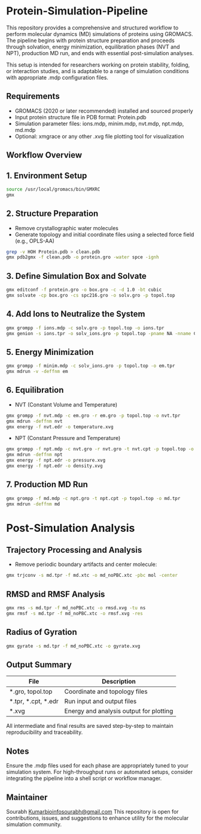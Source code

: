 # Protein-Simulation-Pipeline
This repository provides a comprehensive and structured workflow to perform molecular dynamics (MD) simulations of proteins using GROMACS. The pipeline begins with protein structure preparation and proceeds through solvation, energy minimization, equilibration phases (NVT and NPT), production MD run, and ends with essential post-simulation analyses.

This setup is intended for researchers working on protein stability, folding, or interaction studies, and is adaptable to a range of simulation conditions with appropriate .mdp configuration files.

## Requirements
- GROMACS (2020 or later recommended) installed and sourced properly
- Input protein structure file in PDB format: Protein.pdb
- Simulation parameter files: ions.mdp, minim.mdp, nvt.mdp, npt.mdp, md.mdp
- Optional: xmgrace or any other .xvg file plotting tool for visualization


## Workflow Overview
## 1. Environment Setup
```sh
source /usr/local/gromacs/bin/GMXRC
gmx
```

## 2. Structure Preparation
- Remove crystallographic water molecules
- Generate topology and initial coordinate files using a selected force field (e.g., OPLS-AA)
```sh
grep -v HOH Protein.pdb > clean.pdb
gmx pdb2gmx -f clean.pdb -o protein.gro -water spce -ignh
```

## 3. Define Simulation Box and Solvate
```sh
gmx editconf -f protein.gro -o box.gro -c -d 1.0 -bt cubic
gmx solvate -cp box.gro -cs spc216.gro -o solv.gro -p topol.top
```

## 4. Add Ions to Neutralize the System
```sh
gmx grompp -f ions.mdp -c solv.gro -p topol.top -o ions.tpr
gmx genion -s ions.tpr -o solv_ions.gro -p topol.top -pname NA -nname CL -neutral
```

## 5. Energy Minimization
```sh
gmx grompp -f minim.mdp -c solv_ions.gro -p topol.top -o em.tpr
gmx mdrun -v -deffnm em
```

## 6. Equilibration
- NVT (Constant Volume and Temperature)
```sh
gmx grompp -f nvt.mdp -c em.gro -r em.gro -p topol.top -o nvt.tpr
gmx mdrun -deffnm nvt
gmx energy -f nvt.edr -o temperature.xvg
```

- NPT (Constant Pressure and Temperature)
```sh
gmx grompp -f npt.mdp -c nvt.gro -r nvt.gro -t nvt.cpt -p topol.top -o npt.tpr
gmx mdrun -deffnm npt
gmx energy -f npt.edr -o pressure.xvg
gmx energy -f npt.edr -o density.xvg
```

## 7. Production MD Run
```sh
gmx grompp -f md.mdp -c npt.gro -t npt.cpt -p topol.top -o md.tpr
gmx mdrun -deffnm md
```

# Post-Simulation Analysis
## Trajectory Processing and Analysis
- Remove periodic boundary artifacts and center molecule:
```sh
gmx trjconv -s md.tpr -f md.xtc -o md_noPBC.xtc -pbc mol -center
```

## RMSD and RMSF Analysis
```sh
gmx rms -s md.tpr -f md_noPBC.xtc -o rmsd.xvg -tu ns
gmx rmsf -s md.tpr -f md_noPBC.xtc -o rmsf.xvg -res
```

## Radius of Gyration
```sh
gmx gyrate -s md.tpr -f md_noPBC.xtc -o gyrate.xvg
```

## Output Summary
| File  | Description
|----------|----------|
| *.gro, topol.top  | Coordinate and topology files   |
| *.tpr, *.cpt, *.edr  | Run input and output files   |
| *.xvg  | Energy and analysis output for plotting   |
All intermediate and final results are saved step-by-step to maintain reproducibility and traceability.


## Notes
Ensure the .mdp files used for each phase are appropriately tuned to your simulation system.
For high-throughput runs or automated setups, consider integrating the pipeline into a shell script or workflow manager.

## Maintainer
Sourabh Kumarbioinfosourabh@gmail.com
This repository is open for contributions, issues, and suggestions to enhance utility for the molecular simulation community.
